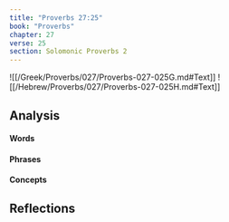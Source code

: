 ```yaml
---
title: "Proverbs 27:25"
book: "Proverbs"
chapter: 27
verse: 25
section: Solomonic Proverbs 2
---
```

![[/Greek/Proverbs/027/Proverbs-027-025G.md#Text]]
![[/Hebrew/Proverbs/027/Proverbs-027-025H.md#Text]]

## Analysis

#### Words

#### Phrases

#### Concepts

## Reflections

